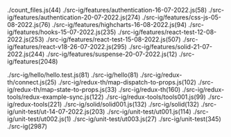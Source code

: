 ./count_files.js(44)
./src-ig/features/authentication-16-07-2022.js(58)
./src-ig/features/authentication-20-07-2022.js(274)
./src-ig/features/css-js-05-08-2022.js(76)
./src-ig/features/highcharts-16-08-2022.js(94)
./src-ig/features/hooks-15-07-2022.js(235)
./src-ig/features/react-test-12-08-2022.js(253)
./src-ig/features/react-test-15-08-2022.js(507)
./src-ig/features/react-v18-26-07-2022.js(295)
./src-ig/features/solid-21-07-2022.js(244)
./src-ig/features/suspense-20-07-2022.js(12)
./src-ig/features(2048)

./src-ig/hello/hello.test.js(81)
./src-ig/hello(81)
./src-ig/redux-th/connect.js(25)
./src-ig/redux-th/map-dispatch-to-props.js(102)
./src-ig/redux-th/map-state-to-props.js(33)
./src-ig/redux-th(160)
./src-ig/redux-tools/redux-example-sync.js(122)
./src-ig/redux-tools/tools001.js(99)
./src-ig/redux-tools(221)
./src-ig/solid/solid001.js(132)
./src-ig/solid(132)
./src-ig/unit-test/ut-14-07-2022.js(203)
./src-ig/unit-test/ut001.js(114)
./src-ig/unit-test/ut002.js(1)
./src-ig/unit-test/ut003.js(27)
./src-ig/unit-test(345)
./src-ig(2987)